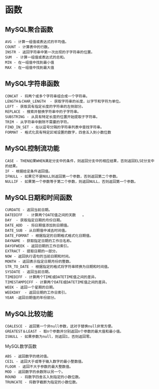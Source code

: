 函数
===

MySQL聚合函数
---

    AVG - 计算一组值或表达式的平均值。
    COUNT - 计算表中的行数。
    INSTR - 返回字符串中第一次出现的子字符串的位置。
    SUM  - 计算一组值或表达式的总和。
    MIN - 在一组值中找到最小值
    MAX - 在一组值中找到最大值

MySQL字符串函数
---

    CONCAT - 将两个或多个字符串组合成一个字符串。
    LENGTH＆CHAR_LENGTH  - 获取字符串的长度，以字节和字符为单位。
    LEFT - 获取具有指定长度的字符串的左侧部分。
    REPLACE - 搜索并替换字符串中的子字符串。
    SUBSTRING - 从具有特定长度的位置开始提取子字符串。
    TRIM - 从字符串中删除不需要的字符。
    FIND_IN_SET - 在以逗号分隔的字符串列表中查找字符串。
    FORMAT - 格式化具有特定区域设置的数字，四舍五入到小数位数

MySQL控制流功能
---

    CASE - THEN如果WHEN满足分支中的条件，则返回分支中的相应结果，否则返回ELSE分支中的结果。
    IF - 根据给定条件返回值。
    IFNULL - 如果它不是NULL则返回第一个参数，否则返回第二个参数。
    NULLIF - 如果第一个参数等于第二个参数，则返回NULL，否则返回第一个参数。

MySQL日期和时间函数
---

    CURDATE - 返回当前日期。
    DATEDIFF  - 计算两个DATE值之间的天数   。
    DAY  - 获取指定日期的月份日期。
    DATE_ADD  - 将日期值添加到日期值。
    DATE_SUB - 从日期值中减去时间值。
    DATE_FORMAT - 根据指定的日期格式格式化日期值。
    DAYNAME - 获取指定日期的工作日名称。
    DAYOFWEEK - 返回日期的工作日索引。
    EXTRACT - 提取日期的一部分。
    NOW - 返回执行语句的当前日期和时间。
    MONTH - 返回表示指定日期月份的整数。
    STR_TO_DATE - 根据指定的格式将字符串转换为日期和时间值。
    SYSDATE - 返回当前日期。
    TIMEDIFF - 计算两个TIME或DATETIME值之间的差异。
    TIMESTAMPDIFF - 计算两个DATE或DATETIME值之间的差异。
    WEEK - 返回一个星期的日期。
    WEEKDAY  - 返回日期的工作日索引。
    YEAR -返回日期值的年份部分。

MySQL比较功能
---

    COALESCE - 返回第一个非null参数，这对于替换null非常方便。
    GREATEST＆LEAST - 取n个参数并分别返回n个参数的最大值和最小值。
    ISNULL - 如果参数为null，则返回1，否则返回零。

MySQL数学函数

    ABS - 返回数字的绝对值。
    CEIL - 返回大于或等于输入数字的最小整数值。
    FLOOR - 返回不大于参数的最大整数值。
    MOD - 返回数字的余数除以另一个。
    ROUND  - 将数字四舍五入到指定的小数位数。
    TRUNCATE - 将数字截断为指定的小数位数。
